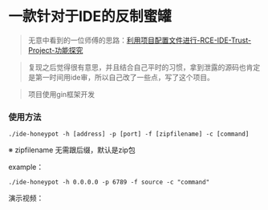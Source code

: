 # 一款针对于IDE的反制蜜罐

> 无意中看到的一位师傅的思路：[利用项目配置文件进行-RCE-IDE-Trust-Project-功能探究](https://rmb122.com/2021/10/02/%E5%88%A9%E7%94%A8%E9%A1%B9%E7%9B%AE%E9%85%8D%E7%BD%AE%E6%96%87%E4%BB%B6%E8%BF%9B%E8%A1%8C-RCE-IDE-Trust-Project-%E5%8A%9F%E8%83%BD%E6%8E%A2%E7%A9%B6/)

> 复现之后觉得很有意思，并且结合自己平时的习惯，拿到泄露的源码也肯定是第一时间用ide审，所以自己改了一些点，写了这个项目。

> 项目使用gin框架开发

### 使用方法

```
./ide-honeypot -h [address] -p [port] -f [zipfilename] -c [command]
```

※ zipfilename 无需跟后缀，默认是zip包

example：
```
./ide-honeypot -h 0.0.0.0 -p 6789 -f source -c "command"
```

演示视频：





